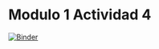 # Modulo 1 Actividad 4

[![Binder](https://mybinder.org/badge_logo.svg)](https://mybinder.org/v2/gh/gusibnz/Modulo1_Actividad4/main)
